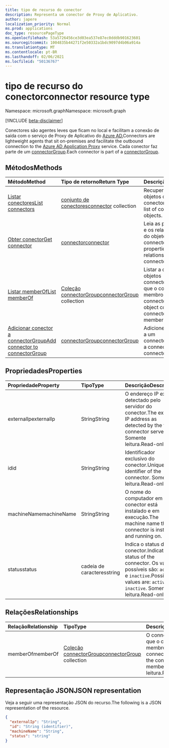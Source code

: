```yaml
---
title: tipo de recurso do conector
description: Representa um conector de Proxy de Aplicativo.
author: japere
localization_priority: Normal
ms.prod: applications
doc_type: resourcePageType
ms.openlocfilehash: 53a5726456ce3d03ea537e87ec0dddb901623601
ms.sourcegitcommit: 1004835b44271f2e50332a1bdc9097d4b06a914a
ms.translationtype: MT
ms.contentlocale: pt-BR
ms.lasthandoff: 02/06/2021
ms.locfileid: "50136767"
---
```

# <a name="connector-resource-type"></a><span data-ttu-id="5cb8e-103">tipo de recurso do conector</span><span class="sxs-lookup"><span data-stu-id="5cb8e-103">connector resource type</span></span>

<span data-ttu-id="5cb8e-104">Namespace: microsoft.graph</span><span class="sxs-lookup"><span data-stu-id="5cb8e-104">Namespace: microsoft.graph</span></span>

[!INCLUDE [beta-disclaimer](../../includes/beta-disclaimer.md)]

<span data-ttu-id="5cb8e-105">Conectores são agentes leves que ficam no local e facilitam a conexão de saída com o serviço de Proxy de Aplicativo do [Azure AD.](https://aka.ms/whyappproxy)</span><span class="sxs-lookup"><span data-stu-id="5cb8e-105">Connectors are lightweight agents that sit on-premises and facilitate the outbound connection to the [Azure AD Application Proxy](https://aka.ms/whyappproxy) service.</span></span> <span data-ttu-id="5cb8e-106">Cada conector faz parte de um [connectorGroup](connectorgroup.md).</span><span class="sxs-lookup"><span data-stu-id="5cb8e-106">Each connector is part of a [connectorGroup](connectorgroup.md).</span></span>

## <a name="methods"></a><span data-ttu-id="5cb8e-107">Métodos</span><span class="sxs-lookup"><span data-stu-id="5cb8e-107">Methods</span></span>

| <span data-ttu-id="5cb8e-108">Método</span><span class="sxs-lookup"><span data-stu-id="5cb8e-108">Method</span></span>       | <span data-ttu-id="5cb8e-109">Tipo de retorno</span><span class="sxs-lookup"><span data-stu-id="5cb8e-109">Return Type</span></span> | <span data-ttu-id="5cb8e-110">Descrição</span><span class="sxs-lookup"><span data-stu-id="5cb8e-110">Description</span></span> |
|:-------------|:------------|:------------|
| [<span data-ttu-id="5cb8e-111">Listar conectores</span><span class="sxs-lookup"><span data-stu-id="5cb8e-111">List connectors</span></span>](../api/connector-list.md) | <span data-ttu-id="5cb8e-112">[conjunto de conectores](connector.md)</span><span class="sxs-lookup"><span data-stu-id="5cb8e-112">[connector](connector.md) collection</span></span> | <span data-ttu-id="5cb8e-113">Recupere uma lista de objetos de conector.</span><span class="sxs-lookup"><span data-stu-id="5cb8e-113">Retrieve a list of connector objects.</span></span> | 
| [<span data-ttu-id="5cb8e-114">Obter conector</span><span class="sxs-lookup"><span data-stu-id="5cb8e-114">Get connector</span></span>](../api/connector-get.md) | [<span data-ttu-id="5cb8e-115">connector</span><span class="sxs-lookup"><span data-stu-id="5cb8e-115">connector</span></span>](connector.md) | <span data-ttu-id="5cb8e-116">Leia as propriedades e os relacionamentos do objeto connector.</span><span class="sxs-lookup"><span data-stu-id="5cb8e-116">Read properties and relationships of connector object.</span></span> |
| [<span data-ttu-id="5cb8e-117">Listar memberOf</span><span class="sxs-lookup"><span data-stu-id="5cb8e-117">List memberOf</span></span>](../api/connector-list-memberof.md) | <span data-ttu-id="5cb8e-118">[Coleção connectorGroup](connectorgroup.md)</span><span class="sxs-lookup"><span data-stu-id="5cb8e-118">[connectorGroup](connectorgroup.md) collection</span></span> | <span data-ttu-id="5cb8e-119">Listar a coleção de objetos connectorGroup da que o conector é membro.</span><span class="sxs-lookup"><span data-stu-id="5cb8e-119">List the connectorGroup object collection the connector is a member of.</span></span> |
| [<span data-ttu-id="5cb8e-120">Adicionar conector a connectorGroup</span><span class="sxs-lookup"><span data-stu-id="5cb8e-120">Add connector to connectorGroup</span></span>](../api/connector-post-memberof.md)| [<span data-ttu-id="5cb8e-121">connectorGroup</span><span class="sxs-lookup"><span data-stu-id="5cb8e-121">connectorGroup</span></span>](connectorgroup.md) | <span data-ttu-id="5cb8e-122">Adicione um conector a um connectorGroup.</span><span class="sxs-lookup"><span data-stu-id="5cb8e-122">Add a connector to a connectorGroup.</span></span> |


## <a name="properties"></a><span data-ttu-id="5cb8e-123">Propriedades</span><span class="sxs-lookup"><span data-stu-id="5cb8e-123">Properties</span></span>
| <span data-ttu-id="5cb8e-124">Propriedade</span><span class="sxs-lookup"><span data-stu-id="5cb8e-124">Property</span></span>     | <span data-ttu-id="5cb8e-125">Tipo</span><span class="sxs-lookup"><span data-stu-id="5cb8e-125">Type</span></span>        | <span data-ttu-id="5cb8e-126">Descrição</span><span class="sxs-lookup"><span data-stu-id="5cb8e-126">Description</span></span> |
|:-------------|:------------|:------------|
|<span data-ttu-id="5cb8e-127">externalIp</span><span class="sxs-lookup"><span data-stu-id="5cb8e-127">externalIp</span></span>|<span data-ttu-id="5cb8e-128">String</span><span class="sxs-lookup"><span data-stu-id="5cb8e-128">String</span></span>| <span data-ttu-id="5cb8e-129">O endereço IP externo detectado pelo servidor do conector.</span><span class="sxs-lookup"><span data-stu-id="5cb8e-129">The external IP address as detected by the the connector server.</span></span> <span data-ttu-id="5cb8e-130">Somente leitura.</span><span class="sxs-lookup"><span data-stu-id="5cb8e-130">Read-only.</span></span> |
|<span data-ttu-id="5cb8e-131">id</span><span class="sxs-lookup"><span data-stu-id="5cb8e-131">id</span></span>|<span data-ttu-id="5cb8e-132">String</span><span class="sxs-lookup"><span data-stu-id="5cb8e-132">String</span></span>| <span data-ttu-id="5cb8e-133">Identificador exclusivo do conector.</span><span class="sxs-lookup"><span data-stu-id="5cb8e-133">Unique identifier of the connector.</span></span> <span data-ttu-id="5cb8e-134">Somente leitura.</span><span class="sxs-lookup"><span data-stu-id="5cb8e-134">Read-only.</span></span> |
|<span data-ttu-id="5cb8e-135">machineName</span><span class="sxs-lookup"><span data-stu-id="5cb8e-135">machineName</span></span>|<span data-ttu-id="5cb8e-136">String</span><span class="sxs-lookup"><span data-stu-id="5cb8e-136">String</span></span>| <span data-ttu-id="5cb8e-137">O nome do computador em que o conector está instalado e em execução.</span><span class="sxs-lookup"><span data-stu-id="5cb8e-137">The machine name the connector is installed and running on.</span></span> |
|<span data-ttu-id="5cb8e-138">status</span><span class="sxs-lookup"><span data-stu-id="5cb8e-138">status</span></span>|<span data-ttu-id="5cb8e-139">cadeia de caracteres</span><span class="sxs-lookup"><span data-stu-id="5cb8e-139">string</span></span>| <span data-ttu-id="5cb8e-140">Indica o status do conector.</span><span class="sxs-lookup"><span data-stu-id="5cb8e-140">Indicates the status of the connector.</span></span> <span data-ttu-id="5cb8e-141">Os valores possíveis são: `active` e `inactive`.</span><span class="sxs-lookup"><span data-stu-id="5cb8e-141">Possible values are: `active`, `inactive`.</span></span> <span data-ttu-id="5cb8e-142">Somente leitura.</span><span class="sxs-lookup"><span data-stu-id="5cb8e-142">Read-only.</span></span> |

## <a name="relationships"></a><span data-ttu-id="5cb8e-143">Relações</span><span class="sxs-lookup"><span data-stu-id="5cb8e-143">Relationships</span></span>
| <span data-ttu-id="5cb8e-144">Relação</span><span class="sxs-lookup"><span data-stu-id="5cb8e-144">Relationship</span></span> | <span data-ttu-id="5cb8e-145">Tipo</span><span class="sxs-lookup"><span data-stu-id="5cb8e-145">Type</span></span>   |<span data-ttu-id="5cb8e-146">Descrição</span><span class="sxs-lookup"><span data-stu-id="5cb8e-146">Description</span></span>|
|:---------------|:--------|:----------|
|<span data-ttu-id="5cb8e-147">memberOf</span><span class="sxs-lookup"><span data-stu-id="5cb8e-147">memberOf</span></span>|<span data-ttu-id="5cb8e-148">[Coleção connectorGroup](connectorgroup.md)</span><span class="sxs-lookup"><span data-stu-id="5cb8e-148">[connectorGroup](connectorgroup.md) collection</span></span>| <span data-ttu-id="5cb8e-149">O connectorGroup do que o conector é membro.</span><span class="sxs-lookup"><span data-stu-id="5cb8e-149">The connectorGroup that the connector is a member of.</span></span> <span data-ttu-id="5cb8e-150">Somente leitura.</span><span class="sxs-lookup"><span data-stu-id="5cb8e-150">Read-only.</span></span> |

## <a name="json-representation"></a><span data-ttu-id="5cb8e-151">Representação JSON</span><span class="sxs-lookup"><span data-stu-id="5cb8e-151">JSON representation</span></span>

<span data-ttu-id="5cb8e-152">Veja a seguir uma representação JSON do recurso.</span><span class="sxs-lookup"><span data-stu-id="5cb8e-152">The following is a JSON representation of the resource.</span></span>

<!-- {
  "blockType": "resource",
  "keyProperty":"id",
  "optionalProperties": [

  ],
  "@odata.type": "microsoft.graph.connector"
}-->

```json
{
  "externalIp": "String",
  "id": "String (identifier)",
  "machineName": "String",
  "status": "string"
}

```

<!-- uuid: 8fcb5dbc-d5aa-4681-8e31-b001d5168d79
2015-10-25 14:57:30 UTC -->
<!--
{
  "type": "#page.annotation",
  "description": "connector resource",
  "keywords": "",
  "section": "documentation",
  "tocPath": "",
  "suppressions": []
}
-->



